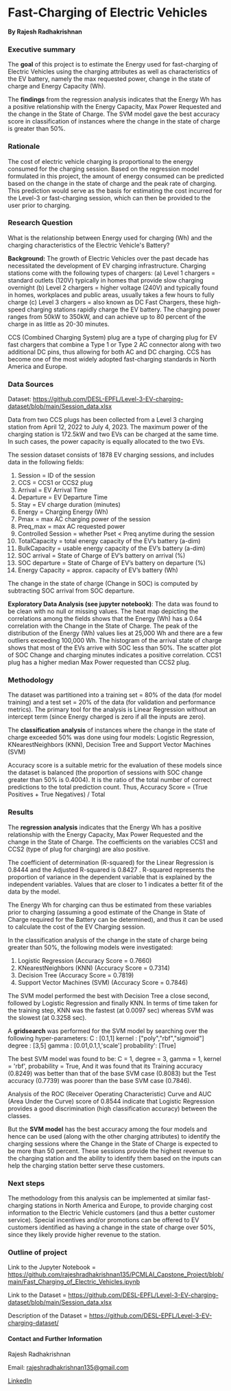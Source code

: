 
# Fast-Charging of Electric Vehicles

**By Rajesh Radhakrishnan**


### Executive summary

The **goal** of this project is to estimate the Energy used for fast-charging of Electric Vehicles using the 
charging attributes as well as characteristics of the EV battery, namely the max requested power, change in the state of 
charge and Energy Capacity (Wh). 

The **findings** from the regression analysis indicates that the Energy Wh has a positive relationship with the Energy 
Capacity, Max Power Requested  and the change in the State of Charge. The SVM model gave the best accuracy score in classification 
of instances where the change in the state of charge is greater than 50%. 

### Rationale

The cost of electric vehicle charging is proportional to the energy consumed for the charging session. Based on the regression model 
formulated in this project, the amount of energy consumed can be predicted based on the change in the state of charge and the 
peak rate of charging. This prediction would serve as the basis for estimating the cost incurred for the Level-3 or fast-charging 
session, which can then be provided to the user prior to charging.

### Research Question

What is the relationship between Energy used for charging (Wh) and the charging characteristics of the Electric Vehicle's Battery?

**Background:** The growth of Electric Vehicles over the past decade has necessitated the development of EV charging infrastructure. 
Charging stations come with the following types of chargers: (a) Level 1 chargers = standard outlets (120V) typically in homes that 
provide slow charging overnight (b) Level 2 chargers = higher voltage (240V) and typically found in homes, workplaces and public areas, 
usually takes a few hours to fully charge (c) Level 3 chargers = also known as DC Fast Chargers, these high-speed charging stations 
rapidly charge the EV battery. The charging power ranges from 50kW to 350kW, and can achieve up to 80 percent of the charge in as 
little as 20-30 minutes.

CCS (Combined Charging System) plug are a type of charging plug for EV fast chargers that combine a Type 1 or Type 2 AC connector 
along with two additional DC pins, thus allowing for both AC and DC charging. CCS has become one of the most widely adopted fast-charging 
standards in North America and Europe.

### Data Sources

Dataset: https://github.com/DESL-EPFL/Level-3-EV-charging-dataset/blob/main/Session_data.xlsx

Data from two CCS plugs has been collected from a Level 3 charging station from April 12, 2022 to July 4, 2023. The maximum 
power of the charging station is 172.5kW and two EVs can be charged at the same time. In such cases, the power capacity is 
equally allocated to the two EVs.

The session dataset consists of 1878 EV charging sessions, and includes data in the following fields:
1)	Session = ID of the session
2)	CCS = CCS1 or CCS2 plug
3)	Arrival = EV Arrival Time
4)	Departure = EV Departure Time
5)	Stay = EV charge duration (minutes)
6)	Energy = Charging Energy (Wh)
7)	Pmax = max AC charging power of the session
8)	Preq_max = max AC requested power
9)	Controlled Session = whether Pset < Preq anytime during the session
10)	TotalCapacity = total energy capacity of the EV’s battery (a-dim)
11)	BulkCapacity = usable energy capacity of the EV’s battery (a-dim)
12)	SOC arrival = State of Charge of EV’s battery on arrival (%)
13)	SOC departure = State of Charge of EV’s battery on departure (%)
14)	Energy Capacity = approx. capacity of EV’s battery (Wh)

The change in the state of charge (Change in SOC) is computed by subtracting SOC arrival from SOC departure. 

**Exploratory Data Analysis (see jupyter notebook)**: The data was found to be clean with no null or missing values. The heat map depicting 
the correlations among the fields shows that the Energy (Wh) has a 0.64 correlation with the Change in the State of Charge. The peak of the 
distribution of the Energy (Wh) values lies at 25,000 Wh and there are a few outliers exceeding 100,000 Wh. The histogram of the arrival state 
of charge shows that most of the EVs arrive with SOC less than 50%. The scatter plot of SOC Change and charging minutes indicates a positive 
correlation. CCS1 plug has a higher median Max Power requested than CCS2 plug.

### Methodology

The dataset was partitioned into a training set = 80% of the data (for model training) and a test set = 20%  of the data (for validation and 
performance metrics). The primary tool for the analysis is Linear Regression without an intercept term (since Energy charged is zero if all 
the inputs are zero).

The **classification analysis** of instances where the change in the state of charge exceeded 50% was done using four models:
Logistic Regression, KNearestNeighbors (KNN), Decision Tree and Support Vector Machines (SVM)

Accuracy score is a suitable metric for the evaluation of these models since the dataset is balanced (the proportion of sessions with SOC 
change greater than 50% is 0.4004). It is the ratio of the total number of correct predictions to the total prediction count. Thus, Accuracy 
Score = (True Positives + True Negatives) / Total

### Results

The **regression analysis** indicates that the Energy Wh has a positive relationship with the Energy Capacity, Max Power Requested 
and the change in the State of Charge. The coefficients on the variables CCS1 and CCS2 (type of plug for charging) are also positive.

The coefficient of determination (R-squared) for the Linear Regression is 0.8444 and the Adjusted R-squared is 0.8427 .
R-squared represents the proportion of variance in the dependent variable that is explained by the independent variables. Values 
that are closer to 1 indicates a better fit of the data by the model.

The Energy Wh for charging can thus be estimated from these variables prior to charging (assuming a good estimate of the Change in 
State of Charge required for the Battery can be determined), and thus it can be used to calculate the cost of the EV Charging session.

In the classification analysis of the change in the state of charge being greater than 50%, the following models were investigated:
1) Logistic Regression (Accuracy Score = 0.7660)
2) KNearestNeighbors (KNN) (Accuracy Score = 0.7314)
3) Decision Tree (Accuracy Score = 0.7819)
4) Support Vector Machines (SVM) (Accuracy Score = 0.7846)

The SVM model performed the best with Decision Tree a close second, followed by Logistic Regression and finally KNN.
In terms of time taken for the training step, KNN was the fastest (at 0.0097 sec) whereas SVM was the slowest (at 0.3258 sec). 

A **gridsearch** was performed for the SVM model by searching over the following hyper-parameters:
C : [0.1,1]
kernel : ["poly","rbf","sigmoid"]
degree : [3,5]
gamma : [0.01,0.1,1,'scale']
probability': [True]

The best SVM model was found to be: C = 1, degree = 3, gamma = 1, kernel = 'rbf', probability = True, 
And it was found that its Training accuracy (0.8249) was better than that of the base SVM case (0.8083) but the Test accuracy (0.7739) was poorer 
than the base SVM case (0.7846).

Analysis of the ROC (Receiver Operating Characteristic) Curve and AUC (Area Under the Curve) score of 0.8544 indicate that Logistic Regression 
provides a good discrimination (high classification accuracy) between the classes.

But the **SVM model** has the best accuracy among the four models and hence can be used (along with the other charging attributes) to identify the 
charging sessions where the Change in the State of Charge is expected to be more than 50 percent. These sessions provide the highest revenue to 
the charging station and the ability to identify them based on the inputs can help the charging station better serve these customers.

### Next steps

The methodology from this analysis can be implemented at similar fast-charging stations in North America and Europe, to provide charging 
cost information to the Electric Vehicle customers (and thus a better customer service). Special incentives and/or promotions can be offered to EV 
customers identified as having a change in the state of charge over 50%, since they likely provide higher revenue to the station.

### Outline of project

Link to the Jupyter Notebook = 
https://github.com/rajeshradhakrishnan135/PCMLAI_Capstone_Project/blob/main/Fast_Charging_of_Electric_Vehicles.ipynb

Link to the Dataset = 
https://github.com/DESL-EPFL/Level-3-EV-charging-dataset/blob/main/Session_data.xlsx

Description of the Dataset = 
https://github.com/DESL-EPFL/Level-3-EV-charging-dataset/

#### Contact and Further Information

Rajesh Radhakrishnan

Email: rajeshradhakrishnan135@gmail.com

[LinkedIn](https://www.linkedin.com/in/rajesh135)
